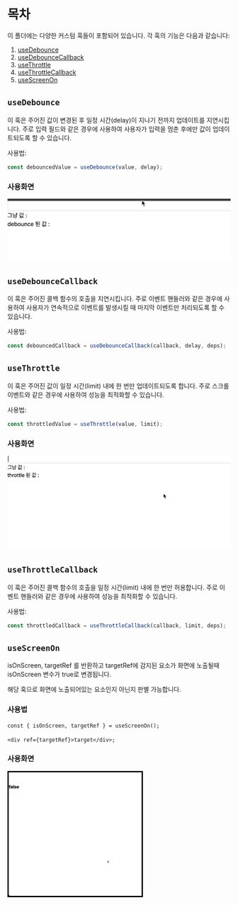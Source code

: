 # 목차

이 폴더에는 다양한 커스텀 훅들이 포함되어 있습니다. 각 훅의 기능은 다음과 같습니다:

1. [useDebounce](#usedebounce)
1. [useDebounceCallback](#usedebouncecallback)
1. [useThrottle](#usethrottle)
1. [useThrottleCallback](#usethrottlecallback)
1. [useScreenOn](#usescreenon)

## `useDebounce`

이 훅은 주어진 값이 변경된 후 일정 시간(delay)이 지나기 전까지 업데이트를 지연시킵니다. 주로 입력 필드와 같은 경우에 사용하여 사용자가 입력을 멈춘 후에만 값이 업데이트되도록 할 수 있습니다.

사용법:

```ts
const debouncedValue = useDebounce(value, delay);
```

### 사용화면

![alt text](./src/assets/useDebounce.gif)

## `useDebounceCallback`

이 훅은 주어진 콜백 함수의 호출을 지연시킵니다. 주로 이벤트 핸들러와 같은 경우에 사용하여 사용자가 연속적으로 이벤트를 발생시킬 때 마지막 이벤트만 처리되도록 할 수 있습니다.

사용법:

```ts
const debouncedCallback = useDebounceCallback(callback, delay, deps);
```

## `useThrottle`

이 훅은 주어진 값이 일정 시간(limit) 내에 한 번만 업데이트되도록 합니다. 주로 스크롤 이벤트와 같은 경우에 사용하여 성능을 최적화할 수 있습니다.

사용법:

```ts
const throttledValue = useThrottle(value, limit);
```

### 사용화면

![alt text](./src/assets/useThrottle.gif)

## `useThrottleCallback`

이 훅은 주어진 콜백 함수의 호출을 일정 시간(limit) 내에 한 번만 허용합니다. 주로 이벤트 핸들러와 같은 경우에 사용하여 성능을 최적화할 수 있습니다.

사용법:

```ts
const throttledCallback = useThrottleCallback(callback, limit, deps);
```

## `useScreenOn`

isOnScreen, targetRef 를 반환하고 targetRef에 감지된 요소가 화면에 노출될때 isOnScreen 변수가 true로 변경됩니다.

해당 훅으로 화면에 노출되어있는 요소인지 아닌지 판별 가능합니다.

### 사용법

```tsx
const { isOnScreen, targetRef } = useScreenOn();

<div ref={targetRef}>target</div>;
```

### 사용화면

<img style="border:3px solid black" width="300" src="./src/assets/useScreenOn.gif">
